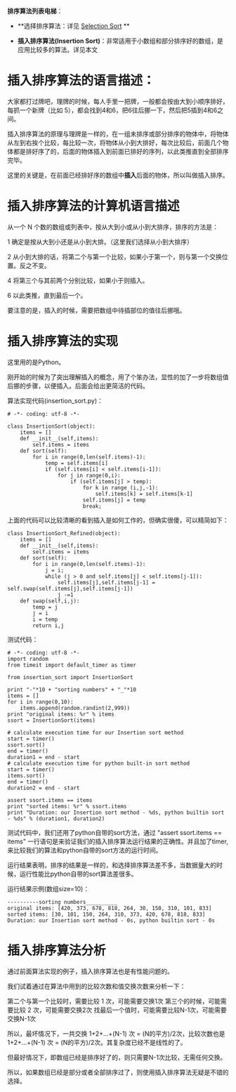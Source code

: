 
**排序算法列表电梯**：

- **选择排序算法：详见 [Selection Sort](http://www.jianshu.com/p/93aba5441cc2) **

- **插入排序算法(Insertion Sort)**：非常适用于小数组和部分排序好的数组，是应用比较多的算法。详见本文

# 插入排序算法的语言描述：

大家都打过牌吧，理牌的时候，每人手里一把牌，一般都会按由大到小顺序排好，每抓一个新牌（比如 5），都会找到4和6，把6往后挪一下，然后把5插到4和6之间。

插入排序算法的原理与理牌是一样的，在一组未排序或部分排序的物体中，将物体从左到右挨个比较，每比较一次，将物体从小到大排好，每次比较后，前面几个物体都是排好序了的，后面的物体插入到前面已排好的序列，以此类推直到全部排序完毕。

这里的关键是，在前面已经排好序的数组中**插入**后面的物体，所以叫做插入排序。

# 插入排序算法的计算机语言描述

从一个 N 个数的数组或列表中，按从大到小或从小到大排序，排序的方法是：

1 确定是按从大到小还是从小到大排。（这里我们选择从小到大排序）

2 从小到大排的话，将第二个与第一个比较，如果小于第一个，则与第一个交换位置。反之不变。

4 将第三个与其前两个分别比较，如果小于则插入。

6 以此类推，直到最后一个。

要注意的是，插入的时候，需要把数组中待插部位的值往后挪哦。

# 插入排序算法的实现

这里用的是Python。

刚开始的时候为了突出理解插入的概念，用了个笨办法，显性的加了一步将数组值后挪的步骤，以便插入。后面会给出更简洁的代码。

算法实现代码(insertion_sort.py)：

```
# -*- coding: utf-8 -*-

class InsertionSort(object):
    items = []
    def __init__(self,items):
        self.items = items
    def sort(self):
        for i in range(0,len(self.items)-1):
            temp = self.items[i]
            if (self.items[i] < self.items[i-1]):
                for j in range(0,i):
                    if (self.items[j] > temp):
                        for k in range (i,j,-1):
                            self.items[k] = self.items[k-1]
                        self.items[j] = temp
                        break;
```

上面的代码可以比较清晰的看到插入是如何工作的，但确实很傻，可以精简如下：

```
class InsertionSort_Refined(object):
    items = []
    def __init__(self,items):
        self.items = items
    def sort(self):
        for i in range(0,len(self.items)-1):
            j = i;
            while (j > 0 and self.items[j] < self.items[j-1]):
                self.items[j],self.items[j-1] = self.swap(self.items[j],self.items[j-1])
                j -=1
    def swap(self,i,j):
        temp = j
        j = i
        i = temp
        return i,j

```

测试代码：

```
# -*- coding: utf-8 -*-
import random
from timeit import default_timer as timer

from insertion_sort import InsertionSort

print "-"*10 + "sorting numbers" + "_"*10
items = []
for i in range(0,10):
    items.append(random.randint(2,999))
print "original items: %r" % items
ssort = InsertionSort(items)

# calculate execution time for our Insertion sort method
start = timer()
ssort.sort()
end = timer()
duration1 = end - start
# calculate execution time for python built-in sort method
start = timer()
items.sort()
end = timer()
duration2 = end - start

assert ssort.items == items
print "sorted items: %r" % ssort.items
print "Duration: our Insertion sort method - %ds, python builtin sort - %ds" % (duration1, duration2)

```

测试代码中，我们还用了python自带的sort方法，通过 "assert ssort.items == items" 一行语句是来验证我们的插入排序算法运行结果的正确性。并且加了timer,来比较我们的算法和python自带的sort方法的运行时间。

运行结果表明，排序的结果是一样的，和选择排序算法差不多，当数据量大的时候，运行性能比python自带的sort算法差很多。

运行结果示例(数组size=10)：

```
----------sorting numbers__________
original items: [420, 373, 678, 818, 264, 30, 150, 310, 101, 833]
sorted items: [30, 101, 150, 264, 310, 373, 420, 678, 818, 833]
Duration: our Insertion sort method - 0s, python builtin sort - 0s
```

# 插入排序算法分析

通过前面算法实现的例子，插入排序算法也是有性能问题的。

我们试着通过在算法中用到的比较次数和值交换次数来分析一下：

第二个与第一个比较时，需要比较 1 次，可能需要交换1次
第三个的时候，可能需要比较 2 次，可能需要交换2次
找最后一个值时，可能需要比较N-1次，可能需要交换N-1次

所以，最坏情况下，一共交换 1+2+...+(N-1) 次 = (N的平方)/2次，比较次数也是 1+2+...+(N-1) 次 = (N的平方)/2次。其复杂度已经不是线性的了。

但最好情况下，即数组已经是排序好了的，则只需要N-1次比较，无需任何交换。

所以，如果数组已经是部分或者全部排序过了，则使用插入排序算法无疑是不错的选择。
